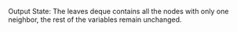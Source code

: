Output State: The leaves deque contains all the nodes with only one neighbor, the rest of the variables remain unchanged.
